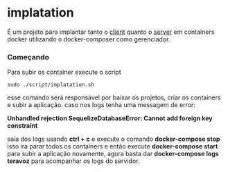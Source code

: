 # implatation
É um projeto para implantar tanto o [client](https://github.com/leonardolpeixoto/client) quanto o [server](https://github.com/leonardolpeixoto/teravoz) em containers docker utilizando o docker-composer como gerenciador.

### Começando
Para subir os container execute o script

```shell
sudo ./script/implatation.sh
```
esse comando será responsável por baixar os projetos, criar os containers e subir a aplicação.
caso nos logs tenha uma messagem de error:

**Unhandled rejection SequelizeDatabaseError: Cannot add foreign key constraint**

saia dos logs usando **ctrl + c** e execute o comando **docker-compose stop** isso ira parar todos os containers e então execute **docker-compose start** 
para subir a aplicação novamente, agora basta dar **docker-compose logs teravoz** para acompanhar os logs do servidor.

